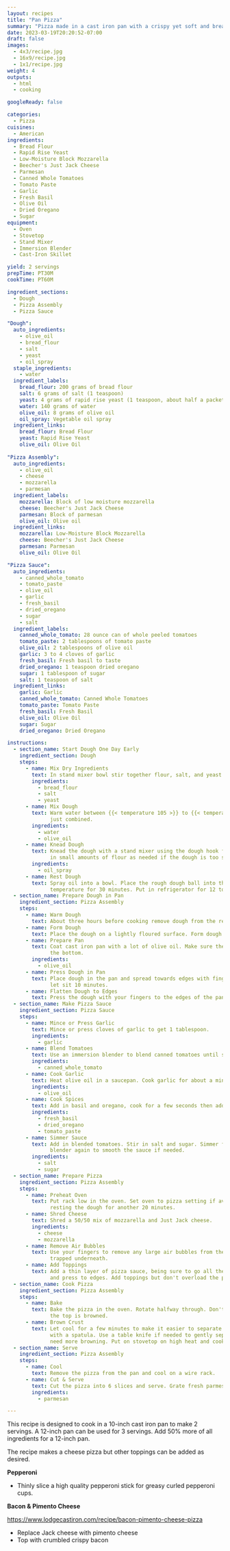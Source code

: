 ```yaml
---
layout: recipes
title: "Pan Pizza"
summary: "Pizza made in a cast iron pan with a crispy yet soft and bready crust"
date: 2023-03-19T20:20:52-07:00
draft: false
images:
  - 4x3/recipe.jpg
  - 16x9/recipe.jpg
  - 1x1/recipe.jpg
weight: 4
outputs:
  - html
  - cooking

googleReady: false

categories:
  - Pizza
cuisines:
  - American
ingredients:
  - Bread Flour
  - Rapid Rise Yeast
  - Low-Moisture Block Mozzarella
  - Beecher's Just Jack Cheese
  - Parmesan
  - Canned Whole Tomatoes
  - Tomato Paste
  - Garlic
  - Fresh Basil
  - Olive Oil
  - Dried Oregano
  - Sugar
equipment:
  - Oven
  - Stovetop
  - Stand Mixer
  - Immersion Blender
  - Cast-Iron Skillet

yield: 2 servings
prepTime: PT30M
cookTime: PT60M

ingredient_sections:
  - Dough
  - Pizza Assembly
  - Pizza Sauce

"Dough":
  auto_ingredients:
    - olive_oil
    - bread_flour
    - salt
    - yeast
    - oil_spray
  staple_ingredients:
    - water
  ingredient_labels:
    bread_flour: 200 grams of bread flour
    salt: 6 grams of salt (1 teaspoon)
    yeast: 4 grams of rapid rise yeast (1 teaspoon, about half a packet)
    water: 140 grams of water
    olive_oil: 8 grams of olive oil
    oil_spray: Vegetable oil spray
  ingredient_links:
    bread_flour: Bread Flour
    yeast: Rapid Rise Yeast
    olive_oil: Olive Oil
    
"Pizza Assembly":
  auto_ingredients:
    - olive_oil
    - cheese
    - mozzarella
    - parmesan
  ingredient_labels:
    mozzarella: Block of low moisture mozzarella
    cheese: Beecher's Just Jack Cheese
    parmesan: Block of parmesan
    olive_oil: Olive oil
  ingredient_links:
    mozzarella: Low-Moisture Block Mozzarella
    cheese: Beecher's Just Jack Cheese
    parmesan: Parmesan
    olive_oil: Olive Oil

"Pizza Sauce":
  auto_ingredients:
    - canned_whole_tomato
    - tomato_paste
    - olive_oil
    - garlic
    - fresh_basil
    - dried_oregano
    - sugar
    - salt
  ingredient_labels:
    canned_whole_tomato: 28 ounce can of whole peeled tomatoes
    tomato_paste: 2 tablespoons of tomato paste
    olive_oil: 2 tablespoons of olive oil
    garlic: 3 to 4 cloves of garlic
    fresh_basil: Fresh basil to taste
    dried_oregano: 1 teaspoon dried oregano
    sugar: 1 tablespoon of sugar
    salt: 1 teaspoon of salt
  ingredient_links:
    garlic: Garlic
    canned_whole_tomato: Canned Whole Tomatoes
    tomato_paste: Tomato Paste
    fresh_basil: Fresh Basil
    olive_oil: Olive Oil
    sugar: Sugar
    dried_oregano: Dried Oregano

instructions:
  - section_name: Start Dough One Day Early
    ingredient_section: Dough
    steps:
      - name: Mix Dry Ingredients
        text: In stand mixer bowl stir together flour, salt, and yeast.
        ingredients:
          - bread_flour
          - salt
          - yeast
      - name: Mix Dough
        text: Warm water between {{< temperature 105 >}} to {{< temperature 110 >}} and mix into dough along with olive oil using a spatula until
              just combined.
        ingredients:
          - water
          - olive_oil
      - name: Knead Dough
        text: Knead the dough with a stand mixer using the dough hook for one to two minutes until it forms into a rough ball. Sprinkle 
              in small amounts of flour as needed if the dough is too sticky while kneading. 
        ingredients:
          - oil_spray
      - name: Rest Dough
        text: Spray oil into a bowl. Place the rough dough ball into the bowl. Cover with a lid or plastic wrap and let sit at room
              temperature for 30 minutes. Put in refrigerator for 12 to 24 hours.
  - section_name: Prepare Dough in Pan
    ingredient_section: Pizza Assembly
    steps:
      - name: Warm Dough
        text: About three hours before cooking remove dough from the refrigerator and let sit for 30 minutes.
      - name: Form Dough
        text: Place the dough on a lightly floured surface. Form dough into a tight ball. Put back in bowl covered for another 30 minutes.
      - name: Prepare Pan
        text: Coat cast iron pan with a lot of olive oil. Make sure the sides are coated and there is a thin pool of oil on 
              the bottom.
        ingredients:
          - olive_oil
      - name: Press Dough in Pan
        text: Place dough in the pan and spread towards edges with fingers as far as possible. Cover with plastic wrap and 
              let sit 10 minutes.
      - name: Flatten Dough to Edges
        text: Press the dough with your fingers to the edges of the pan. Cover with plastic wrap and rest 90 minutes.
  - section_name: Make Pizza Sauce
    ingredient_section: Pizza Sauce
    steps:
      - name: Mince or Press Garlic
        text: Mince or press cloves of garlic to get 1 tablespoon.
        ingredients:
          - garlic
      - name: Blend Tomatoes
        text: Use an immersion blender to blend canned tomatoes until smooth.
        ingredients:
          - canned_whole_tomato
      - name: Cook Garlic
        text: Heat olive oil in a saucepan. Cook garlic for about a minute.
        ingredients:
          - olive_oil
      - name: Cook Spices
        text: Add in basil and oregano, cook for a few seconds then add tomato paste. Cook until paste has darkened.
        ingredients:
          - fresh_basil
          - dried_oregano
          - tomato_paste
      - name: Simmer Sauce
        text: Add in blended tomatoes. Stir in salt and sugar. Simmer for about 30 minutes until thickened. Use the immersion
              blender again to smooth the sauce if needed.
        ingredients:
          - salt
          - sugar
  - section_name: Prepare Pizza
    ingredient_section: Pizza Assembly
    steps:
      - name: Preheat Oven
        text: Put rack low in the oven. Set oven to pizza setting if available. Preheat oven to {{< temperature 500 >}} while
              resting the dough for another 20 minutes.
      - name: Shred Cheese
        text: Shred a 50/50 mix of mozzarella and Just Jack cheese.
        ingredients:
          - cheese
          - mozzarella
      - name: Remove Air Bubbles
        text: Use your fingers to remove any large air bubbles from the dough. Lift the edges of the dough to release air 
              trapped underneath.
      - name: Add Toppings
        text: Add a thin layer of pizza sauce, being sure to go all the way to the edges. Add a thick layer of shredded cheese 
              and press to edges. Add toppings but don't overload the pizza.
  - section_name: Cook Pizza
    ingredient_section: Pizza Assembly
    steps:
      - name: Bake
        text: Bake the pizza in the oven. Rotate halfway through. Don't worry about crust browning at this point. Remove when 
              the top is browned.
      - name: Brown Crust
        text: Let cool for a few minutes to make it easier to separate the pizza from the sides of the pan. Check the crust 
              with a spatula. Use a table knife if needed to gently separate the pizza from the pan. It will almost always 
              need more browning. Put on stovetop on high heat and cook until crust reaches desired browning.
  - section_name: Serve
    ingredient_section: Pizza Assembly
    steps:
      - name: Cool
        text: Remove the pizza from the pan and cool on a wire rack.
      - name: Cut & Serve
        text: Cut the pizza into 6 slices and serve. Grate fresh parmesan cheese on top.
        ingredients:
          - parmesan

---
```


This recipe is designed to cook in a 10-inch cast iron pan to make 2 servings. A 12-inch pan can be used for 3 servings.
Add 50% more of all ingredients for a 12-inch pan.

The recipe makes a cheese pizza but other toppings can be added as desired.

**Pepperoni**
  - Thinly slice a high quality pepperoni stick for greasy curled pepperoni cups.

**Bacon & Pimento Cheese**

https://www.lodgecastiron.com/recipe/bacon-pimento-cheese-pizza

  - Replace Jack cheese with pimento cheese
  - Top with crumbled crispy bacon
